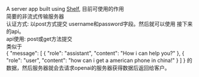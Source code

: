 A server app built using [Shelf](https://pub.dev/packages/shelf),
目前可使用的作用  
    简要的非流式传输服务器   
认证方式:
    以post方式提交 username和password字段。然后就可以使用
接下来的api。  
    api使用: post或get方法提交  
类似于  
{
"message": [
{
"role": "assistant",
"content": "How i can help you?"
},
{
"role": "user",
"content": "how can i get a american phone in china!"
}
]
}
的数据，然后服务器就会去请求openai的服务器获得数据后返回给客户。
